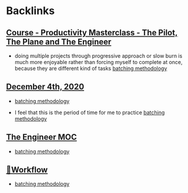 
# Backlinks
## [Course - Productivity Masterclass - The Pilot, The Plane and The Engineer](<Course - Productivity Masterclass - The Pilot, The Plane and The Engineer.md>)
- doing multiple projects through progressive approach or slow burn is much more enjoyable rather than forcing myself to complete at once, because they are different kind of tasks [batching methodology](<batching methodology.md>)

## [December 4th, 2020](<December 4th, 2020.md>)
- [batching methodology](<batching methodology.md>)

- I feel that this is the period of time for me to practice [batching methodology](<batching methodology.md>)

## [The Engineer MOC](<The Engineer MOC.md>)
- [batching methodology](<batching methodology.md>)

## [🌱Workflow ](<🌱Workflow .md>)
- [batching methodology](<batching methodology.md>)

